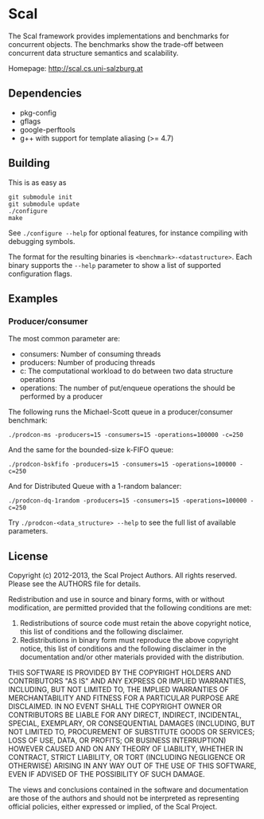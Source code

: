 Scal
====

The Scal framework provides implementations and benchmarks for concurrent
objects.  The benchmarks show the trade-off between concurrent data structure
semantics and scalability.

Homepage: http://scal.cs.uni-salzburg.at

Dependencies
------------

* pkg-config
* gflags
* google-perftools
* g++ with support for template aliasing (>= 4.7)

Building
--------

This is as easy as

    git submodule init
    git submodule update
    ./configure
    make

See `./configure --help` for optional features, for instance compiling with
debugging symbols.

The format for the resulting binaries is `<benchmark>-<datastructure>`. Each
binary supports the `--help` parameter to show a list of supported configuration
flags.

Examples
--------

### Producer/consumer

The most common parameter are:
* consumers: Number of consuming threads
* producers: Number of producing threads
* c: The computational workload to do between two data structure operations
* operations: The number of put/enqueue operations the should be performed by a producer

The following runs the Michael-Scott queue in a producer/consumer benchmark:

    ./prodcon-ms -producers=15 -consumers=15 -operations=100000 -c=250

And the same for the bounded-size k-FIFO queue:

    ./prodcon-bskfifo -producers=15 -consumers=15 -operations=100000 -c=250

And for Distributed Queue with a 1-random balancer:

    ./prodcon-dq-1random -producers=15 -consumers=15 -operations=100000 -c=250


Try `./prodcon-<data_structure> --help` to see the full list of available parameters.

License
-------

Copyright (c) 2012-2013, the Scal Project Authors.
All rights reserved. Please see the AUTHORS file for details.

Redistribution and use in source and binary forms, with or without
modification, are permitted provided that the following conditions are met: 

1. Redistributions of source code must retain the above copyright notice, this
   list of conditions and the following disclaimer. 
2. Redistributions in binary form must reproduce the above copyright notice,
   this list of conditions and the following disclaimer in the documentation
   and/or other materials provided with the distribution. 

THIS SOFTWARE IS PROVIDED BY THE COPYRIGHT HOLDERS AND CONTRIBUTORS "AS IS" AND 
ANY EXPRESS OR IMPLIED WARRANTIES, INCLUDING, BUT NOT LIMITED TO, THE IMPLIED
WARRANTIES OF MERCHANTABILITY AND FITNESS FOR A PARTICULAR PURPOSE ARE 
DISCLAIMED. IN NO EVENT SHALL THE COPYRIGHT OWNER OR CONTRIBUTORS BE LIABLE FOR 
ANY DIRECT, INDIRECT, INCIDENTAL, SPECIAL, EXEMPLARY, OR CONSEQUENTIAL DAMAGES
(INCLUDING, BUT NOT LIMITED TO, PROCUREMENT OF SUBSTITUTE GOODS OR SERVICES;
LOSS OF USE, DATA, OR PROFITS; OR BUSINESS INTERRUPTION) HOWEVER CAUSED AND 
ON ANY THEORY OF LIABILITY, WHETHER IN CONTRACT, STRICT LIABILITY, OR TORT
(INCLUDING NEGLIGENCE OR OTHERWISE) ARISING IN ANY WAY OUT OF THE USE OF THIS
SOFTWARE, EVEN IF ADVISED OF THE POSSIBILITY OF SUCH DAMAGE.

The views and conclusions contained in the software and documentation are those
of the authors and should not be interpreted as representing official policies, 
either expressed or implied, of the Scal Project.
